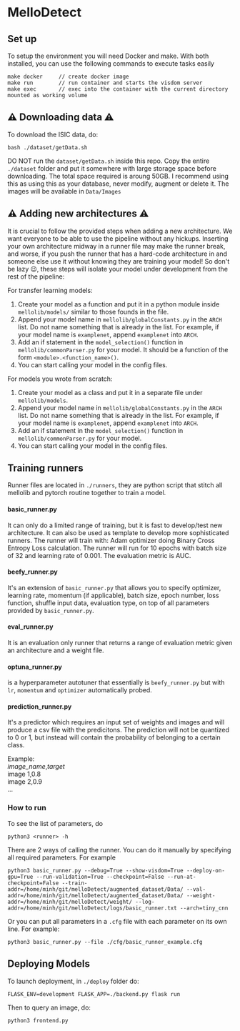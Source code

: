 # MelloDetect

## Set up
To setup the environment you will need Docker and make. With both installed, you can use the following commands to execute tasks easily
```
make docker     // create docker image
make run        // run container and starts the visdom server
make exec       // exec into the container with the current directory mounted as working volume
```
## :warning:	Downloading data :warning:
To download the ISIC data, do:
```
bash ./dataset/getData.sh
```
DO NOT run the `dataset/getData.sh` inside this repo. Copy the entire `./dataset` folder and put it somewhere with large storage space before downloading. The total space required is aroung 50GB. I recommend using this as using this as your database, never modify, augment or delete it. The images will be available in `Data/Images`

## :warning:	Adding new architectures :warning:
It is crucial to follow the provided steps when adding a new architecture. We want everyone to be able to use the pipeline without any hickups. Inserting your own architecture midway in a runner file may make the runner break, and worse, if you push the runner that has a hard-code architecture in and someone else use it without knowing they are training your model! So don't be lazy :wink:, these steps will isolate your model under development from the rest of the pipeline:

For transfer learning models:
1. Create your model as a function and put it in a python module inside `mellolib/models/` similar to those founds in the file.
2. Append your model name in `mellolib/globalConstants.py` in the `ARCH` list. Do not name something that is already in the list. For example, if your model name is `examplenet`, append `examplenet` into `ARCH`.
3. Add an if statement in the `model_selection()` function in `mellolib/commonParser.py` for your model. It should be a function of the form `<module>.<function_name>()`.
4. You can start calling your model in the config files.

For models you wrote from scratch:
1. Create your model as a class and put it in a separate file under `mellolib/models`.
2. Append your model name in `mellolib/globalConstants.py` in the `ARCH` list. Do not name something that is already in the list. For example, if your model name is `examplenet`, append `examplenet` into `ARCH`.
3. Add an if statement in the `model_selection()` function in `mellolib/commonParser.py` for your model.
4. You can start calling your model in the config files.

## Training runners
Runner files are located in `./runners`, they are python script that stitch all mellolib and pytorch routine together to train a model. 

#### basic_runner.py
It can only do a limited range of training, but it is fast to develop/test new architecture. It can also be used as template to develop more sophisticated runners. The runner will train with: Adam optimizer doing Binary Cross Entropy Loss calculation. The runner will run for 10 epochs with batch size of 32 and learning rate of 0.001. The evaluation metric is AUC.
#### beefy_runner.py
It's an extension of `basic_runner.py` that allows you to specify optimizer, learning rate, momentum (if applicable), batch size, epoch number, loss function, shuffle input data, evaluation type, on top of all parameters provided by `basic_runner.py`.
#### eval_runner.py
It is an evaluation only runner that returns a range of evaluation metric given an architecture and a weight file.
#### optuna_runner.py
is a hyperparameter autotuner that essentially is `beefy_runner.py` but with `lr`, `momentum` and `optimizer` automatically probed.
#### prediction_runner.py
It's a predictor which requires an input set of weights and images and will produce a csv file with the predicitons. The prediction will
not be quantized to 0 or 1, but instead will contain the probability of belonging to a certain class.

Example:<br>
*image_name*,*target*<br>
image 1,0.8<br>
image 2,0.9<br>
...<br>

### How to run

To see the list of parameters, do
```
python3 <runner> -h
```
There are 2 ways of calling the runner. You can do it manually by specifying all required parameters. For example
```
python3 basic_runner.py --debug=True --show-visdom=True --deploy-on-gpu=True --run-validation=True --checkpoint=False --run-at-checkpoint=False --train-addr=/home/minh/git/melloDetect/augmented_dataset/Data/ --val-addr=/home/minh/git/melloDetect/augmented_dataset/Data/ --weight-addr=/home/minh/git/melloDetect/weight/ --log-addr=/home/minh/git/melloDetect/logs/basic_runner.txt --arch=tiny_cnn

```
Or you can put all parameters in a `.cfg` file with each parameter on its own line. For example:
```
python3 basic_runner.py --file ./cfg/basic_runner_example.cfg
```

## Deploying Models
To launch deployment, in `./deploy` folder do:
```
FLASK_ENV=development FLASK_APP=./backend.py flask run
```

Then to query an image, do:
```
python3 frontend.py
```

